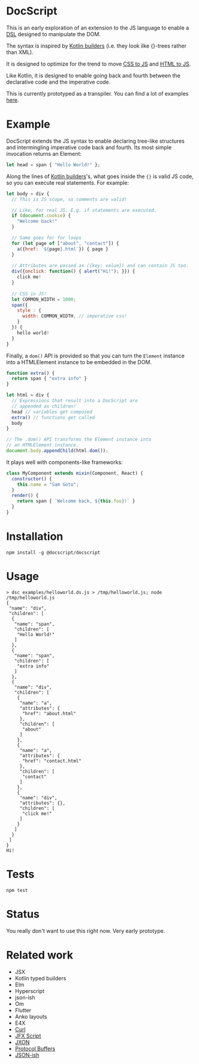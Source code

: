 DocScript
=========

This is an early exploration of an extension to the JS language to enable a [DSL](https://medium.com/@daveford/80-of-my-coding-is-doing-this-or-why-templates-are-dead-b640fc149e22) designed to manipulate the DOM.

The syntax is inspired by [Kotlin builders](https://kotlinlang.org/docs/reference/type-safe-builders.html) (i.e. they look ilke {}-trees rather than XML).

It is designed to optimize for the trend to move [CSS to JS](https://speakerdeck.com/vjeux/react-css-in-js) and [HTML to JS](https://facebook.github.io/react/docs/introducing-jsx.html).

Like Kotlin, it is designed to enable going back and fourth between the declarative code and the imperative code.

This is currently prototyped as a transpiler. You can find a lot of examples [here](test/runtime.js).

# Example

DocScript extends the JS syntax to enable declaring tree-like structures and intermingling imperative code back and fourth. Its most simple invocation returns an Element:

```javascript
let head = span { "Hello World!" };
```

Along the lines of [Kotlin builders](https://kotlinlang.org/docs/reference/type-safe-builders.html)'s, what goes inside the ```{}``` is valid JS code, so you can execute real statements. For example:

```javascript
let body = div {
  // This is JS scope, so comments are valid!

  // Like, for real JS. E.g. if statements are executed.
  if (document.cookie) {
    "Welcome back!"
  }

  // Same goes for for loops
  for (let page of ["about", "contact"]) {
    a({href: `${page}.html`}) { page }
  }
  
  // Attributes are passed as ({key: value}) and can contain JS too.
  div({onclick: function() { alert("Hi!"); }}) {
    click me!
  } 
  
  // CSS in JS!
  let COMMON_WIDTH = 1000;
  span({
    style : {  
      width: COMMON_WIDTH, // imperative css!
    }
  }) {
    hello world!
  }
}
```
Finally, a ```dom()``` API is provided so that you can turn the ```Element``` instance into a HTMLElement instance to be embedded in the DOM.

```javascript
function extra() {
  return span { "extra info" }
}

let html = div {
  // Expressions that result into a DocScript are
  // appended as children!
  head // variables get composed
  extra() // functions get called
  body
}

// The .dom() API transforms the Element instance into
// an HTMLElement instance.
document.body.appendChild(html.dom());
```

It plays well with components-like frameworks:

```javascript
class MyComponent extends mixin(Component, React) {
  constructor() {
    this.name = "Sam Goto";
  }
  render() {
    return span { `Welcome back, ${this.foo}!` }
  }
}
```

# Installation

  `npm install -g @docscript/docscript`
  
# Usage

```console
> dsc examples/helloworld.ds.js > /tmp/helloworld.js; node /tmp/helloworld.js
{
 "name": "div",
 "children": [
  {
   "name": "span",
   "children": [
    "Hello World!"
   ]
  },
  {
   "name": "span",
   "children": [
    "extra info"
   ]
  },
  {
   "name": "div",
   "children": [
    {
     "name": "a",
     "attributes": {
      "href": "about.html"
     },
     "children": [
      "about"
     ]
    },
    {
     "name": "a",
     "attributes": {
      "href": "contact.html"
     },
     "children": [
      "contact"
     ]
    },
    {
     "name": "div",
     "attributes": {},
     "children": [
      "click me!"
     ]
    }
   ]
  }
 ]
}
Hi!
```

# Tests

  `npm test`

# Status

  You really don't want to use this right now. Very early prototype.

# Related work

* JSX
* Kotlin typed builders
* Elm
* Hyperscript
* json-ish
* Om
* Flutter
* Anko layouts
* E4X
* [Curl](https://en.wikipedia.org/wiki/Curl_(programming_language))
* [JFX Script](https://en.wikipedia.org/wiki/JavaFX_Script)
* [JXON](https://developer.mozilla.org/en-US/docs/Archive/JXON)
* [Protocol Buffers](https://developers.google.com/protocol-buffers/docs/overview)
* [JSON-ish](http://blog.sgo.to/2015/09/json-ish.html)
